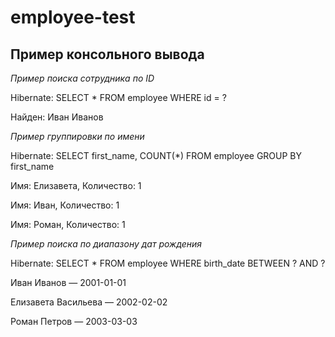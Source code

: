 # employee-test

## Пример консольного вывода

*Пример поиска сотрудника по ID*

Hibernate: SELECT * FROM employee WHERE id = ?

Найден: Иван Иванов

*Пример группировки по имени*

Hibernate: SELECT first_name, COUNT(*) FROM employee GROUP BY first_name

Имя: Елизавета, Количество: 1

Имя: Иван, Количество: 1

Имя: Роман, Количество: 1

*Пример поиска по диапазону дат рождения*

Hibernate: SELECT * FROM employee WHERE birth_date BETWEEN ? AND ?

Иван Иванов — 2001-01-01

Елизавета Васильева — 2002-02-02

Роман Петров — 2003-03-03
